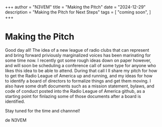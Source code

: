+++
author = "N3VEM"
title = "Making the Pitch"
date = "2024-12-29"
description = "Making the Pitch for Next Steps"
tags = [ "coming soon", ]
+++

# Making the Pitch

Good day all! The idea of a new league of radio clubs that can represent and bring forward priviously marginalized voices has been marinating for some time now. I recently got some rough ideas down on paper however, 
and will soon be scheduling a conference call of some type for anyone who likes this idea to be able to attend.  During that call I ll share my pitch for how to get the Radio League of America up and running, and my ideas
for how to identify a board of directors to formalize things and get them moving. I also have some draft documents such as a mission statement, bylaws, and code of conduct posted into the Radio League of America github, 
as a starting point for finlazing some of those documents after a board is identified.

Stay tuned for the time and channnel!

de N3VEM
